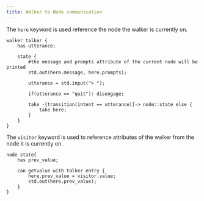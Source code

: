 ```yaml
---
title: Walker to Node communication
---
```


The `here` keyword is used reference the node the walker is currently on.

```jac 
walker talker {
    has utterance;

    state {
        #the message and prompts attribute of the current node will be printed
        std.out(here.message, here.prompts);

        utterance = std.input("> ");

        if(utterance == "quit"): disengage;

        take -[transition(intent == utterance)]-> node::state else {
            take here;
        }
    }
}

```
The `visitor` keyword is used to reference attributes of the walker from the node it is currently on.

```jac
node state{
    has prev_value;

    can getvalue with talker entry {
        here.prev_value = visitor.value;
        std.out(here.prev_value);
    }
}
```